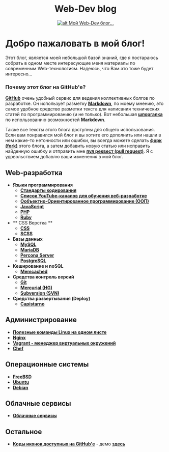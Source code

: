 <h1 align="center">
  <a  href="#web-dev-blog"
      class="anchor"
      name="web-dev-blog"><span class="mini-icon mini-icon-link"></span></a>
  Web-Dev blog
</h1>

<p align="center">
  <a href="https://github.com/uran1980/web-dev-blog/blob/master/README.md">
    <img  style="max-width:100%;"
          alt="alt Мой Web-Dev блог..."
          src="https://raw.github.com/uran1980/web-dev-blog/master/images/webdev_0.png" />
  </a>
</p>

# Добро пажаловать в мой блог!
Этот блог, является моей небольшой базой знаний, где я постараюсь собрать в одном месте интересующие меня материалы по современным Web-технологиям. Надеюсь, что Вам это тоже будет интересно...

### Почему этот блог на GitHub'е?
**[GitHub](https://github.com)** очень удобный сервис для ведения коллективных болгов по разработке. Он использует разметку **[Markdown](http://github.github.com/github-flavored-markdown)**, по моему мнению, это  самое удобное средство разметки текста для написания технических статей по программированию (и не только). Вот небольшая **[шпоргалка](https://github.com/adam-p/markdown-here/wiki/Markdown-Cheatsheet)** по использованию возможностей **Markdown**.

Также все тексты этого блога доступны для общего использования. Если вам понравился мой блог и вы хотите его дополнить или нашли в нем какие-то неточности или ошибки, вы всегда можете сделать **[форк (fork)](https://help.github.com/articles/fork-a-repo)** этого блога, а затем добавить новую статью или исправить найденную ошибку и отправить мне **[пул реквест (pull request)](http://habrahabr.ru/post/125999/)**. Я с удовольствием добавлю ваши изменения в мой блог.

## Web-разработка
* **Языки программирования**
  * **[Стандарты кодирования](https://github.com/uran1980/web-dev-blog/blob/master/Coding-standarts/README.md)**
  * **[Список YouTube-каналов для обучения веб-разработке](https://github.com/forwebdev/channels)**
  * **[Ообъектно-Ориентированное программирование (ООП)](https://github.com/uran1980/web-dev-blog/blob/master/OOP%20-%20ObjectOrientedProgramming/README.md)**
  * **[JavaScript](https://github.com/uran1980/web-dev-blog/blob/master/JavaScript/README.md)**
  * **[PHP](https://github.com/uran1980/web-dev-blog/blob/master/PHP/README.md)**
  * **[Ruby](https://github.com/uran1980/web-dev-blog/blob/master/Ruby/README.md)**
* ** CSS Верстка **
  * **[CSS](https://github.com/uran1980/web-dev-blog/blob/master/CSS/README.md)**
  * **[SCSS](https://github.com/uran1980/web-dev-blog/blob/master/SASS/README.md)**
* **Базы данных**
  * **[MySQL](https://github.com/uran1980/web-dev-blog/blob/master/DataBases/MySQL/README.md)**
  * **[MariaDB](https://github.com/uran1980/web-dev-blog/blob/master/DataBases/MariaDB/README.md)**
  * **[Percona Server](https://github.com/uran1980/web-dev-blog/blob/master/DataBases/Percona-Server/README.md)**
  * **[PostgreSQL](https://github.com/uran1980/web-dev-blog/blob/master/DataBases/PostgreSQL/README.md)**
* **Кеширование и noSQL**
  * **[Memcached](https://github.com/uran1980/web-dev-blog/blob/master/Memcached/README.md)**
* **Средства контроль версий**
  * **[Git](https://github.com/uran1980/web-dev-blog/blob/master/Git/README.md)**
  * **[Mercurial (HG)](https://github.com/uran1980/web-dev-blog/blob/master/Mercurial/README.md)**
  * **[Subversion (SVN)](https://github.com/uran1980/web-dev-blog/blob/master/SVN/README.md)**
* **Средства развертывания (Deploy)**
  * **[Capistarno](https://github.com/uran1980/web-dev-blog/blob/master/Capistarno/README.md)**

## Администрирование
* **[Полезные команды Linux на одном листе](https://github.com/uran1980/web-dev-blog/blob/master/linux-commands.md)**
* **[Nginx](https://github.com/uran1980/web-dev-blog/blob/master/Nginx/README.md)**
* **[Vagrant - менеджер виртуальных окружений](https://github.com/uran1980/web-dev-blog/blob/master/Vagrant/README.md)**
* **[Chef](https://github.com/uran1980/web-dev-blog/blob/master/Chef/README.md)**

## Операционные системы
* **[FreeBSD](https://github.com/uran1980/web-dev-blog/blob/master/FreeBSD/README.md)**
* **[Ubuntu](https://github.com/uran1980/web-dev-blog/blob/master/Linux/Ubuntu/README.md)**
* **[Debian](https://github.com/uran1980/web-dev-blog/blob/master/Linux/Debian/README.md)**


## Облачные сервисы
* **[Облачные сервисы](https://github.com/uran1980/web-dev-blog/blob/master/Cloud-Services/README.md)**


## Остальное
* **[Коды иконок доступных на GitHub'е](https://github.com/uran1980/emoji-cheat-sheet.com)** - демо **[здесь](http://www.emoji-cheat-sheet.com/)**
